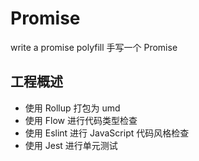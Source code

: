 # Promise
write a promise polyfill 手写一个 Promise

## 工程概述
- 使用 Rollup 打包为 umd
- 使用 Flow 进行代码类型检查
- 使用 Eslint 进行 JavaScript 代码风格检查
- 使用 Jest 进行单元测试 
